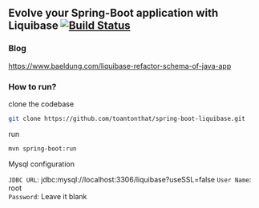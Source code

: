 ## Evolve your Spring-Boot application with Liquibase [![Build Status](https://travis-ci.org/toantonthat/spring-boot-liquibase.svg?branch=master)](https://travis-ci.org/toantonthat/spring-boot-liquibase)

### Blog
https://www.baeldung.com/liquibase-refactor-schema-of-java-app

### How to run?
clone the codebase
```bash
git clone https://github.com/toantonthat/spring-boot-liquibase.git
```

run
```bash
mvn spring-boot:run
```

Mysql configuration 
  
`JDBC URL`: jdbc:mysql://localhost:3306/liquibase?useSSL=false
`User Name`: root  
`Password`: Leave it blank

 